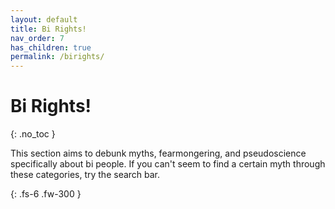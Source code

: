 ```yaml
---
layout: default
title: Bi Rights!
nav_order: 7
has_children: true
permalink: /birights/
---
```

<script> jtd.setTheme('pink'); </script>
# Bi Rights!
{: .no_toc }

This section aims to debunk myths, fearmongering, and pseudoscience specifically about bi people.
If you can't seem to find a certain myth through these categories, try the search bar.

{: .fs-6 .fw-300 }
